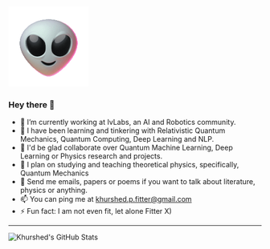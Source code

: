<img src="https://github.com/GlazeDonuts/GlazeDonuts/blob/master/resources/alien.gif"/>

### Hey there 👋

- 🔭 I’m currently working at IvLabs, an AI and Robotics community.
- 🌱 I have been learning and tinkering with Relativistic Quantum Mechanics, Quantum Computing, Deep Learning and NLP.
- 👯 I'd be glad collaborate over Quantum Machine Learning, Deep Learning or Physics research and projects.
- 🤔 I plan on studying and teaching theoretical physics, specifically, Quantum Mechanics
- 💬 Send me emails, papers or poems if you want to talk about literature, physics or anything.
- 📫 You can ping me at khurshed.p.fitter@gmail.com
- ⚡ Fun fact: I am not even fit, let alone Fitter X)

---
![Khurshed's GitHub Stats](https://github-readme-stats.vercel.app/api?username=GlazeDonuts&show_icons=true&theme=algolia&count_private=True&title_color=89cff0)
